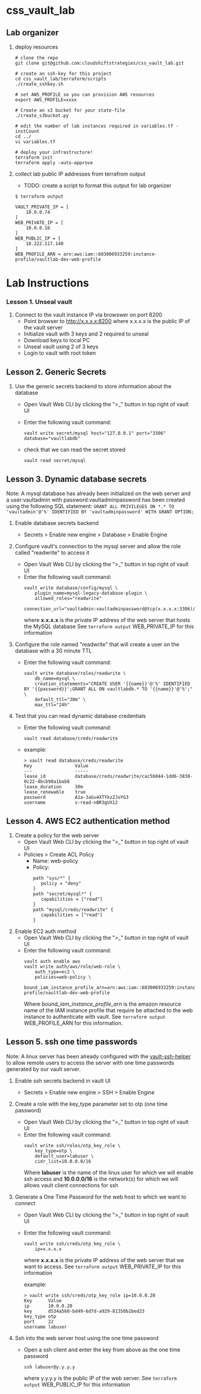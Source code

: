 # css_vault_lab

## Lab organizer
1. deploy resources
    ```
    # clone the repo
    git clone git@github.com:cloudshiftstrategies/css_vault_lab.git
    
    # create an ssh-key for this project
    cd css_vault_lab/terraform/scripts
    ./create_sshkey.sh
    
    # set AWS_PROFILE so you can provision AWS resources
    export AWS_PROFILE=xxxx
    
    # Create an s3 bucket for your state-file
    ./create_s3bucket.py
    
    # edit the number of lab instances required in variables.tf - instCount
    cd ../
    vi variables.tf
    
    # deploy your infrastructure!
    terraform init
    terraform apply -auto-approve
    ``` 
    
 2. collect lab public IP addresses from terrafrom output
    * TODO: create a script to format this output for lab organizer
    ```
    $ terraform output
 
    VAULT_PRIVATE_IP = [
        10.0.0.74
    ]
    WEB_PRIVATE_IP = [
        10.0.0.16
    ]
    WEB_PUBLIC_IP = [
        18.222.117.140
    ]
    WEB_PROFILE_ARN = arn:aws:iam::603006933259:instance-profile/vaultlab-dev-web-profile
    ```
 
# Lab Instructions   
 
### Lesson 1. Unseal vault 
 1. Connect to the vault instance IP via browswer on port 8200
    * Point browser to http://x.x.x.x:8200 where x.x.x.x is the public IP of the vault server
    * Initialize vault with 3 keys and 2 required to unseal
    * Download keys to local PC
    * Unseal vault using 2 of 3 keys
    * Login to vault with root token
    
## Lesson 2. Generic Secrets
    
 1. Use the generic secrets backend to store information about the database
    * Open Vault Web CLI by clicking the ">_" button in top right of vault UI
    * Enter the following vault command:
      ```
      vault write secret/mysql host="127.0.0.1" port="3306" database="vaultlabdb"
      ```
    
    * check that we can read the secret stored
      ```
      vault read secret/mysql
      ```
    
## Lesson 3. Dynamic database secrets        

Note: A mysql database has already been initialized on the web server and a 
user:vaultadmin with password:vaultadminpassword has been created using the following SQL statement:
`GRANT ALL PRIVILEGES ON *.* TO 'vaultadmin'@'%' IDENTIFIED BY 'vaultadminpassword' WITH GRANT OPTION;`
     
 1. Enable database secrets backend
    * Secrets > Enable new engine > Database > Enable Engine
 
 2. Configure vault's connection to the mysql server and allow the role called "readwrite" to access it
    * Open Vault Web CLI by clicking the ">_" button in top right of vault UI
    * Enter the following vault command:
        ```
        vault write database/config/mysql \
            plugin_name=mysql-legacy-database-plugin \
            allowed_roles="readwrite"
            connection_url="vaultadmin:vaultadminpassword@tcp(x.x.x.x:3306)/"
        ```
        where **x.x.x.x** is the private IP address of the web server that hosts the MySQL database
        See `terraform output` WEB_PRIVATE_IP for this information
    
 3. Configure the role named "readwrite" that will create a user on the database with a 30 minute TTL
    * Enter the following vault command:
        ```
        vault write database/roles/readwrite \
            db_name=mysql \
            creation_statements="CREATE USER '{{name}}'@'%' IDENTIFIED BY '{{password}}';GRANT ALL ON vaultlabdb.* TO '{{name}}'@'%';" \
            default_ttl="30m" \
            max_ttl="24h"
        ```
    
 4. Test that you can read dynamic database credentials
    * Enter the following vault command:
        ```
        vault read database/creds/readwrite
        ````    
    * example:
        ```
        > vault read database/creds/readwrite
        Key                Value
        ---                -----
        lease_id           database/creds/readwrite/cac5b044-1dd6-3838-0c22-4bcb98a1bab8
        lease_duration     30m
        lease_renewable    true
        password           A1a-3aGu4XTYkzZJoYG3
        username           v-read-nBR3gUX12
        ```

## Lesson 4. AWS EC2 authentication method

1. Create a policy for the web server
    * Open Vault Web CLI by clicking the ">_" button in top right of vault UI
    * Policies > Create ACL Policy
        * Name: web-policy
        * Policy: 
            ```
            path "sys/*" {
               policy = "deny"
            }
            path "secret/mysql*" {
               capabilities = ["read"]
            }
            path "mysql/creds/readwrite" {
               capabilities = ["read"]
            }
            ``` 
2. Enable EC2 auth method
    * Open Vault Web CLI by clicking the ">_" button in top right of vault UI
    * Enter the following vault command:
        ```
        vault auth enable aws
        vault write auth/aws/role/web-role \
            auth_type=ec2 \
            policies=web-policy \
            bound_iam_instance_profile_arn=arn:aws:iam::603006933259:instance-profile/vaultlab-dev-web-profile
        ```
        Where *bound_iam_instance_profile_arn* is the amazon resource name of the IAM instance
        profile that require be attached to the web instance to authenticate with vault.
        See `terraform output` WEB_PROFILE_ARN for this information.
        
## Lesson 5. ssh one time passwords

Note: A linux server has been already configured with the [vault-ssh-helper](https://github.com/hashicorp/vault-ssh-helper)
to allow remote users to access the server with one time passwords generated by our vault server. 

 1. Enable ssh secrets backend in vault UI
    * Secrets > Enable new engine > SSH > Enable Engine
    
 2. Create a role with the key_type parameter set to otp (one time password)
    * Open Vault Web CLI by clicking the ">_" button in top right of vault UI
    * Enter the following vault command:
        ```
        vault write ssh/roles/otp_key_role \
            key_type=otp \
            default_user=labuser \
            cidr_list=10.0.0.0/16
        ```
        Where **labuser** is the name of the linux user for which we will enable ssh access
        and **10.0.0.0/16** is the network(s) for which we will allows vault client connections for ssh
    
 3. Generate a One Time Password for the web host to which we want to connect
    * Open Vault Web CLI by clicking the ">_" button in top right of vault UI
    * Enter the following vault command:
        ```
        vault write ssh/creds/otp_key_role \
            ip=x.x.x.x
        ```
        where **x.x.x.x** is the private IP address of the web server that we want to access.
        See `terraform output` WEB_PRIVATE_IP for this information
        
        example:
        ```
        > vault write ssh/creds/otp_key_role ip=10.0.0.20
        Key      Value                               
        ip       10.0.0.20                           
        key      d534a560-bd49-6d7d-a929-81350b1bed23
        key_type otp                                 
        port     22                                  
        username labuser
        ```
    
 4. Ssh into the web server host using the one time password
    * Open a ssh client and enter the key from above as the one time password
        ```
        ssh labuser@y.y.y.y
        ```
        where y.y.y.y is the public IP of the web server.
        See `terraform output` WEB_PUBLIC_IP for this information
